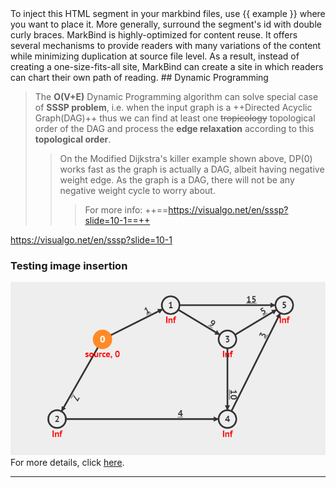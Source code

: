 <variable name="example">
To inject this HTML segment in your markbind files, use {{ example }} where you want to place it.
More generally, surround the segment's id with double curly braces.
</variable>

<variable name= "ReusingContent">
MarkBind is highly-optimized for content reuse. It offers several mechanisms to provide readers with many variations of the content while minimizing duplication at source file level. As a result, instead of creating a one-size-fits-all site, MarkBind can create a site in which readers can chart their own path of reading.
</variable>

<variable name= "ReusingContent2">
## Dynamic Programming

>The **O(V+E)** Dynamic Programming algorithm can solve special case of **SSSP problem**, i.e. when the input graph is a ++Directed Acyclic Graph(DAG)++ thus we can find at least one ~~tropicology~~ topological order of the DAG and process the ****edge relaxation**** according to this ****topological order****.
>
>>On the Modified Dijkstra's killer example shown above, DP(0) works fast as the graph is actually a DAG, albeit having negative weight edge. As the graph is a DAG, there will not be any negative weight cycle to worry about.
>>
>>>For more info: ++==https://visualgo.net/en/sssp?slide=10-1==++

https://visualgo.net/en/sssp?slide=10-1

### Testing image insertion
![](img/001.png)<br>
For more details, click [here](https://markbind.org).
****
</variable>